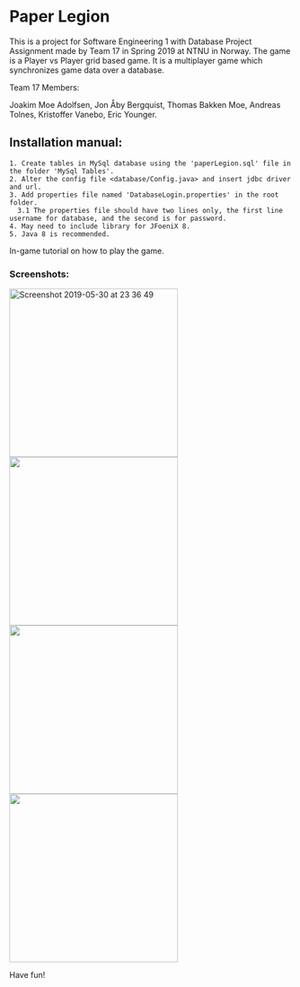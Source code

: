# Paper Legion
This is a project for Software Engineering 1 with Database Project Assignment made by Team 17 in Spring 2019 at NTNU in Norway.
The game is a Player vs Player grid based game. It is a multiplayer game which synchronizes game data over a database.

Team 17 Members: 

Joakim Moe Adolfsen,
Jon Åby Bergquist,
Thomas Bakken Moe,
Andreas Tolnes,
Kristoffer Vanebo,
Eric Younger.

## Installation manual:
```
1. Create tables in MySql database using the 'paperLegion.sql' file in the folder 'MySql Tables'.
2. Alter the config file <database/Config.java> and insert jdbc driver and url.
3. Add properties file named 'DatabaseLogin.properties' in the root folder.
  3.1 The properties file should have two lines only, the first line username for database, and the second is for password.
4. May need to include library for JFoeniX 8.
5. Java 8 is recommended.
```
  
In-game tutorial on how to play the game.

### Screenshots:

<img width="300" alt="Screenshot 2019-05-30 at 23 36 49" src="https://user-images.githubusercontent.com/44582953/58666513-d1ec3600-8333-11e9-9430-c503a67a091c.png"> 
<img width="300" src="https://user-images.githubusercontent.com/44582953/58666636-2b546500-8334-11e9-9d22-71bbcac91419.png">
<img width="300" src="https://user-images.githubusercontent.com/44582953/58666663-4626d980-8334-11e9-9b12-5e62f0369a71.png">
<img width="300" src="https://user-images.githubusercontent.com/44582953/58666701-5b9c0380-8334-11e9-812c-f6508f95f1ab.png">



Have fun!
